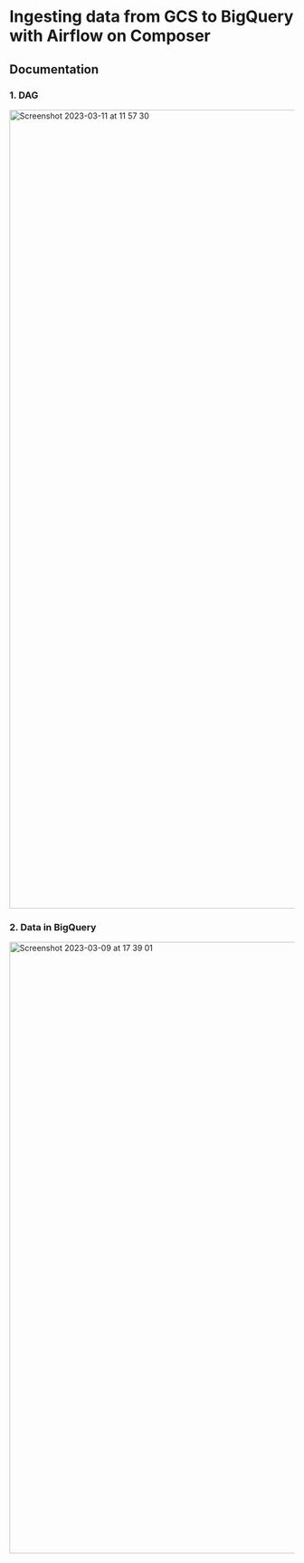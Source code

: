 # Ingesting data from GCS to BigQuery with Airflow on Composer

## Documentation
### 1. DAG
<img width="1412" alt="Screenshot 2023-03-11 at 11 57 30" src="https://user-images.githubusercontent.com/113230789/224465888-3cd887c0-e396-4512-88c7-3b9b703a1bdf.png">

### 2. Data in BigQuery
<img width="1081" alt="Screenshot 2023-03-09 at 17 39 01" src="https://user-images.githubusercontent.com/113230789/224000431-5c3bb060-5c1d-4a14-b1d6-786f89ff05df.png">

